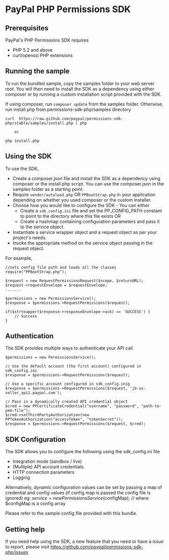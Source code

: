 
# PayPal PHP Permissions SDK


## Prerequisites

PayPal's PHP Permissions SDK requires 

   * PHP 5.2 and above 
   * curl/openssl PHP extensions 


## Running the sample

To run the bundled sample, copy the samples folder to your web server root. You will then need to install the SDK as a dependency using either composer or by running a custom installation script provided with the SDK.


If using composer, run `composer update` from the samples folder. Otherwise, run install.php from permissions-sdk-php/samples directory
   
    curl  https://raw.github.com/paypal/permissions-sdk-php/stable/samples/install.php | php
    
        or 
        
    php install.php

## Using the SDK


To use the SDK,

   * Create a composer.json file and install the SDK as a dependency using composer or the install.php script. You can use the composer.json in the samples folder as a starting point.
   * Require `vendor/autoload.php` OR `PPBootStrap.php` in your application depending on whether you used composer or the custom installer.
   * Choose how you would like to configure the SDK - You can either
      * Create a `sdk_config.ini` file and set the PP_CONFIG_PATH constant to point to the directory where this file exists OR
	  * Create a hashmap containing configuration parameters and pass it to the service object.
   * Instantiate a service wrapper object and a request object as per your project's needs.
   * Invoke the appropriate method on the service object passing in the request object.

For example,

	//sets config file path and loads all the classes
    require("PPBootStrap.php");

    $request = new RequestPermissionsRequest($scope, $returnURL);
	$request->requestEnvelope = $requestEnvelope;
	.......
	
	$permissions = new PermissionsService();
	$response = $permissions->RequestPermissions($request);
	
	if($strtoupper($response->responseEnvelope->ack) == 'SUCCESS') {
		// Success
	}
  
## Authentication

The SDK provides multiple ways to authenticate your API call.

	$permissions = new PermissionsService();
	
	// Use the default account (the first account) configured in sdk_config.ini
	$response = $permissions->RequestPermissions($request);	

	// Use a specific account configured in sdk_config.inig
	$response = $permissions->RequestPermissions($request, 'jb-us-seller_api1.paypal.com');	
	 
	// Pass in a dynamically created API credential object
    $cred = new PPCertificateCredential("username", "password", "path-to-pem-file");
    $cred->setThirdPartyAuthorization(new PPTokenAuthorization("accessToken", "tokenSecret"));
	$response = $permissions->RequestPermissions($request, $cred);	
  
  
## SDK Configuration


The SDK allows you to configure the following using the sdk_config.ini file

   * Integration mode (sandbox / live)
   * (Multiple) API account credentials.
   * HTTP connection parameters
   * Logging 

Alternatively, dynamic configuration values can be set by passing a map of credential and config values (if config map is passed the config file is ignored)
   eg:  $service  = new PermissionsService($configMap); // where $configMap is a config array

Please refer to the sample config file provided with this bundle.

## Getting help

If you need help using the SDK, a new feature that you need or have a issue to report, please visit https://github.com/paypal/permissions-sdk-php/issues 
